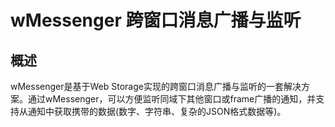 wMessenger 跨窗口消息广播与监听
====

## 概述

wMessenger是基于Web Storage实现的跨窗口消息广播与监听的一套解决方案。通过wMessenger，可以方便监听同域下其他窗口或frame广播的通知，并支持从通知中获取携带的数据(数字、字符串、复杂的JSON格式数据等)。